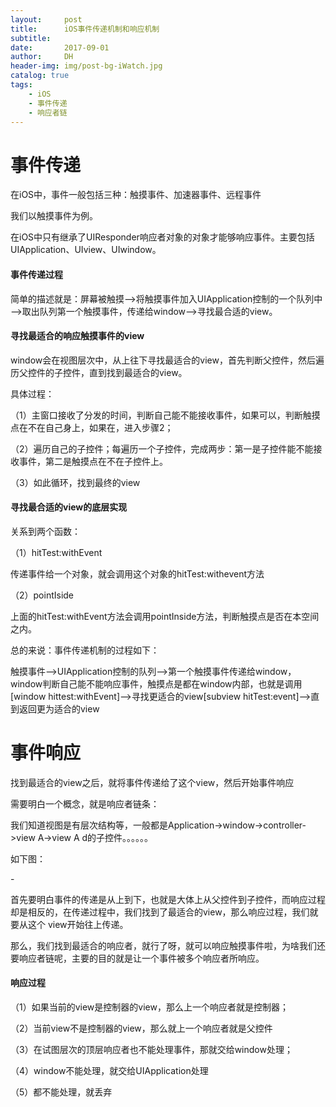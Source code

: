 ```yaml
---
layout:     post
title:      iOS事件传递机制和响应机制
subtitle:   
date:       2017-09-01
author:     DH
header-img: img/post-bg-iWatch.jpg  
catalog: true
tags:
    - iOS
    - 事件传递
    - 响应者链
---
```



# 事件传递

在iOS中，事件一般包括三种：触摸事件、加速器事件、远程事件

我们以触摸事件为例。

在iOS中只有继承了UIResponder响应者对象的对象才能够响应事件。主要包括UIApplication、UIview、UIwindow。

#### 事件传递过程

简单的描述就是：屏幕被触摸——>将触摸事件加入UIApplication控制的一个队列中——>取出队列第一个触摸事件，传递给window——>寻找最合适的view。

#### 寻找最适合的响应触摸事件的view

window会在视图层次中，从上往下寻找最适合的view，首先判断父控件，然后遍历父控件的子控件，直到找到最适合的view。

具体过程：

（1）主窗口接收了分发的时间，判断自己能不能接收事件，如果可以，判断触摸点在不在自己身上，如果在，进入步骤2；

（2）遍历自己的子控件；每遍历一个子控件，完成两步：第一是子控件能不能接收事件，第二是触摸点在不在子控件上。

（3）如此循环，找到最终的view

#### 寻找最合适的view的底层实现

关系到两个函数：

（1）hitTest:withEvent

传递事件给一个对象，就会调用这个对象的hitTest:withevent方法

（2）pointIside

上面的hitTest:withEvent方法会调用pointInside方法，判断触摸点是否在本空间之内。

总的来说：事件传递机制的过程如下：

触摸事件——>UIApplication控制的队列——>第一个触摸事件传递给window，window判断自己能不能响应事件，触摸点是都在window内部，也就是调用
[window hittest:withEvent]——>寻找更适合的view[subview hitTest:event]——>直到返回更为适合的view

# 事件响应

找到最适合的view之后，就将事件传递给了这个view，然后开始事件响应

需要明白一个概念，就是响应者链条：

我们知道视图是有层次结构等，一般都是Application->window->controller->view A->view A d的子控件。。。。。。

如下图：

-[](https://ws1.sinaimg.cn/large/006tNc79gy1fj3uzn6qpvj30ir0a0zlm.jpg)

首先要明白事件的传递是从上到下，也就是大体上从父控件到子控件，而响应过程却是相反的，在传递过程中，我们找到了最适合的view，那么响应过程，我们就要从这个
view开始往上传递。

那么，我们找到最适合的响应者，就行了呀，就可以响应触摸事件啦，为啥我们还要响应者链呢，主要的目的就是让一个事件被多个响应者所响应。

#### 响应过程

（1）如果当前的view是控制器的view，那么上一个响应者就是控制器；

（2）当前view不是控制器的view，那么就上一个响应者就是父控件

（3）在试图层次的顶层响应者也不能处理事件，那就交给window处理；

（4）window不能处理，就交给UIApplication处理

（5）都不能处理，就丢弃




